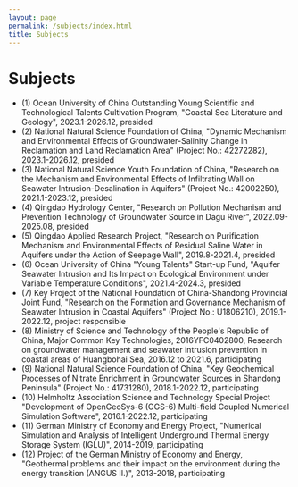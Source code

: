 ```yaml
---
layout: page
permalink: /subjects/index.html
title: Subjects
---
```


# Subjects

- (1) Ocean University of China Outstanding Young Scientific and Technological Talents Cultivation Program, "Coastal Sea Literature and Geology", 2023.1-2026.12, presided
- (2) National Natural Science Foundation of China, "Dynamic Mechanism and Environmental Effects of Groundwater-Salinity Change in Reclamation and Land Reclamation Area" (Project No.: 42272282), 2023.1-2026.12, presided
- (3) National Natural Science Youth Foundation of China, "Research on the Mechanism and Environmental Effects of Infiltrating Wall on Seawater Intrusion-Desalination in Aquifers" (Project No.: 42002250), 2021.1-2023.12, presided
- (4) Qingdao Hydrology Center, "Research on Pollution Mechanism and Prevention Technology of Groundwater Source in Dagu River", 2022.09-2025.08, presided
- (5) Qingdao Applied Research Project, "Research on Purification Mechanism and Environmental Effects of Residual Saline Water in Aquifers under the Action of Seepage Wall", 2019.8-2021.4, presided
- (6) Ocean University of China "Young Talents" Start-up Fund, "Aquifer Seawater Intrusion and Its Impact on Ecological Environment under Variable Temperature Conditions", 2021.4-2024.3, presided
- (7) Key Project of the National Foundation of China-Shandong Provincial Joint Fund, "Research on the Formation and Governance Mechanism of Seawater Intrusion in Coastal Aquifers" (Project No.: U1806210), 2019.1-2022.12, project responsible
- (8) Ministry of Science and Technology of the People's Republic of China, Major Common Key Technologies, 2016YFC0402800, Research on groundwater management and seawater intrusion prevention in coastal areas of Huangbohai Sea, 2016.12 to 2021.6, participating
- (9) National Natural Science Foundation of China, "Key Geochemical Processes of Nitrate Enrichment in Groundwater Sources in Shandong Peninsula" (Project No.: 41731280), 2018.1-2022.12, participating
- (10) Helmholtz Association Science and Technology Special Project "Development of OpenGeoSys-6 (OGS-6) Multi-field Coupled Numerical Simulation Software", 2016.1-2022.12, participating
- (11) German Ministry of Economy and Energy Project, "Numerical Simulation and Analysis of Intelligent Underground Thermal Energy Storage System (IGLU)", 2014-2019, participating
- (12) Project of the German Ministry of Economy and Energy, "Geothermal problems and their impact on the environment during the energy transition (ANGUS II.)", 2013-2018, participating


